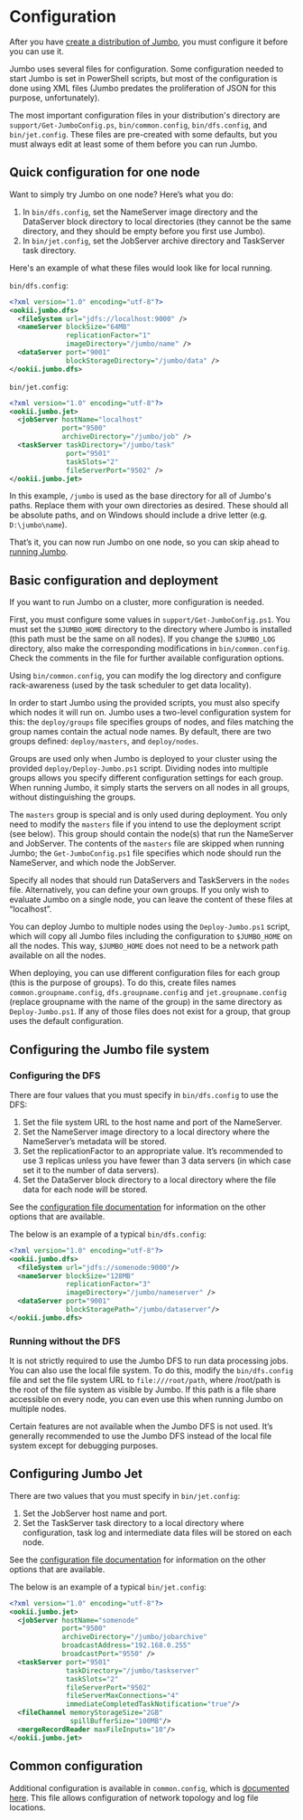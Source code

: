 # Configuration

After you have [create a distribution of Jumbo](Building.md), you must configure it before you can
use it.

Jumbo uses several files for configuration. Some configuration needed to start Jumbo is set in
PowerShell scripts, but most of the configuration is done using XML files (Jumbo predates the
proliferation of JSON for this purpose, unfortunately).

The most important configuration files in your distribution's directory are `support/Get-JumboConfig.ps`,
`bin/common.config`, `bin/dfs.config`, and `bin/jet.config`. These files are pre-created with some
defaults, but you must always edit at least some of them before you can run Jumbo.

## Quick configuration for one node

Want to simply try Jumbo on one node? Here’s what you do:

1. In `bin/dfs.config`, set the NameServer image directory and the DataServer block directory to
   local directories (they cannot be the same directory, and they should be empty before you first
   use Jumbo).
2. In `bin/jet.config`, set the JobServer archive directory and TaskServer task directory.

Here's an example of what these files would look like for local running.

`bin/dfs.config`:

```xml
<?xml version="1.0" encoding="utf-8"?>
<ookii.jumbo.dfs>
  <fileSystem url="jdfs://localhost:9000" />
  <nameServer blockSize="64MB"
              replicationFactor="1"
              imageDirectory="/jumbo/name" />
  <dataServer port="9001"
              blockStorageDirectory="/jumbo/data" />
</ookii.jumbo.dfs>
```

`bin/jet.config`:

```xml
<?xml version="1.0" encoding="utf-8"?>
<ookii.jumbo.jet>
  <jobServer hostName="localhost"
             port="9500"
             archiveDirectory="/jumbo/job" />
  <taskServer taskDirectory="/jumbo/task"
              port="9501"
              taskSlots="2"
              fileServerPort="9502" />
</ookii.jumbo.jet>
```

In this example, `/jumbo` is used as the base directory for all of Jumbo's paths. Replace them with
your own directories as desired. These should all be absolute paths, and on Windows should include
a drive letter (e.g. `D:\jumbo\name`).

That’s it, you can now run Jumbo on one node, so you can skip ahead to [running Jumbo](Running.md).

## Basic configuration and deployment

If you want to run Jumbo on a cluster, more configuration is needed.

First, you must configure some values in `support/Get-JumboConfig.ps1`. You must set the `$JUMBO_HOME`
directory to the directory where Jumbo is installed (this path must be the same on all nodes). If
you change the `$JUMBO_LOG` directory, also make the corresponding modifications in `bin/common.config`.
Check the comments in the file for further available configuration options.

Using `bin/common.config`, you can modify the log directory and configure rack-awareness (used by
the task scheduler to get data locality).

In order to start Jumbo using the provided scripts, you must also specify which nodes it will run
on. Jumbo uses a two-level configuration system for this: the `deploy/groups` file specifies groups
of nodes, and files matching the group names contain the actual node names. By default, there are
two groups defined: `deploy/masters`, and `deploy/nodes`.

Groups are used only when Jumbo is deployed to your cluster using the provided `deploy/Deploy-Jumbo.ps1`
script. Dividing nodes into multiple groups allows you specify different configuration settings for
each group. When running Jumbo, it simply starts the servers on all nodes in all groups, without
distinguishing the groups.

The `masters` group is special and is only used during deployment. You only need to modify the
`masters` file if you intend to use the deployment script (see below). This group should contain
the node(s) that run the NameServer and JobServer. The contents of the `masters` file are skipped
when running Jumbo; the `Get-JumboConfig.ps1` file specifies which node should run the NameServer,
and which node the JobServer.

Specify all nodes that should run DataServers and TaskServers in the `nodes` file. Alternatively,
you can define your own groups. If you only wish to evaluate Jumbo on a single node, you can leave
the content of these files at “localhost”.

You can deploy Jumbo to multiple nodes using the `Deploy-Jumbo.ps1` script, which will copy all
Jumbo files including the configuration to `$JUMBO_HOME` on all the nodes. This way, `$JUMBO_HOME`
does not need to be a network path available on all the nodes.

When deploying, you can use different configuration files for each group (this is the purpose of
groups). To do this, create files names `common.groupname.config`, `dfs.groupname.config` and
`jet.groupname.config` (replace groupname with the name of the group) in the same directory as
`Deploy-Jumbo.ps1`. If any of those files does not exist for a group, that group uses the default
configuration.

## Configuring the Jumbo file system

### Configuring the DFS

There are four values that you must specify in `bin/dfs.config` to use the DFS:

1. Set the file system URL to the host name and port of the NameServer.
2. Set the NameServer image directory to a local directory where the NameServer’s metadata will be
   stored.
3. Set the replicationFactor to an appropriate value. It’s recommended to use 3 replicas unless you
   have fewer than 3 data servers (in which case set it to the number of data servers).
4. Set the DataServer block directory to a local directory where the file data for each node will be
   stored.

See the [configuration file documentation](../Configuration/DfsConfiguration.html) for information
on the other options that are available.

The below is an example of a typical `bin/dfs.config`:

```xml
<?xml version="1.0" encoding="utf-8"?>
<ookii.jumbo.dfs>
  <fileSystem url="jdfs://somenode:9000"/>
  <nameServer blockSize="128MB"
              replicationFactor="3"
              imageDirectory="/jumbo/nameserver" />
  <dataServer port="9001"
              blockStoragePath="/jumbo/dataserver"/>
</ookii.jumbo.dfs>
```

### Running without the DFS

It is not strictly required to use the Jumbo DFS to run data processing jobs. You can also use the
local file system. To do this, modify the `bin/dfs.config` file and set the file system URL to
`file:///root/path`, where /root/path is the root of the file system as visible by Jumbo. If this
path is a file share accessible on every node, you can even use this when running Jumbo on multiple
nodes.

Certain features are not available when the Jumbo DFS is not used. It’s generally recommended to use
the Jumbo DFS instead of the local file system except for debugging purposes.

## Configuring Jumbo Jet

There are two values that you must specify in `bin/jet.config`:

1. Set the JobServer host name and port.
2. Set the TaskServer task directory to a local directory where configuration, task log and
   intermediate data files will be stored on each node.

See the [configuration file documentation](../Configuration/JetConfiguration.html) for information
on the other options that are available.

The below is an example of a typical `bin/jet.config`:

```xml
<?xml version="1.0" encoding="utf-8"?>
<ookii.jumbo.jet>
  <jobServer hostName="somenode"
             port="9500"
             archiveDirectory="/jumbo/jobarchive"
             broadcastAddress="192.168.0.255"
             broadcastPort="9550" />
  <taskServer port="9501"
              taskDirectory="/jumbo/taskserver"
              taskSlots="2"
              fileServerPort="9502"
              fileServerMaxConnections="4"
              immediateCompletedTaskNotification="true"/>
  <fileChannel memoryStorageSize="2GB"
               spillBufferSize="100MB"/>
  <mergeRecordReader maxFileInputs="10"/>
</ookii.jumbo.jet>
```

## Common configuration

Additional configuration is available in `common.config`, which is [documented here](../Configuration/CommonConfiguration.html).
This file allows configuration of network topology and log file locations.
